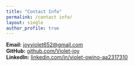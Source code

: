 ```yaml
---
title: "Contact Info"
permalink: /contact info/
layout: single
author_profile: true
---
```


**Email:** [joyviolet652@gmail.com](mailto:joyviolet652@gmail.com)  
**GitHub:** [github.com/Violet-joy](https://github.com/Violet-joy)  
**LinkedIn:** [linkedin.com/in/violet-owino-aa2317310](https://linkedin.com/in/violet-owino-aa2317310)
